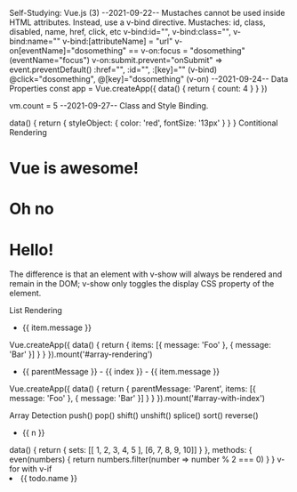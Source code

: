 Self-Studying:   Vue.js (3)
--2021-09-22--
Mustaches cannot be used inside HTML attributes. Instead, use a v-bind directive.
Mustaches: id, class, disabled, name, href, click, etc
v-bind:id="", v-bind:class="", v-bind:name=""
v-bind:[attributeName] = "url"
v-on[eventName]="dosomething"    ==    v-on:focus = "dosomething" (eventName="focus")
v-on:submit.prevent="onSubmit"    =>       event.preventDefault()
:href="", :id="", :[key]="" (v-bind)
@click="dosomething", @[key]="dosomething"  (v-on)
--2021-09-24--
Data Properties
const app = Vue.createApp({
  data() {
    return { count: 4 }
  }
})

vm.count = 5
--2021-09-27--
Class and Style Binding.
<div
  class="static"
  :class="{ active: isActive, 'text-danger': hasError }"
></div>
<div :class="[isActive ? activeClass : '', errorClass]"></div>

<div :style="styleObject"></div>
data() {
  return {
    styleObject: {
      color: 'red',
      fontSize: '13px'
    }
  }
}
Contitional Rendering
<h1 v-if="awesome">Vue is awesome!</h1>
<h1 v-else>Oh no</h1>

<h1 v-show="ok">Hello!</h1>
The difference is that an element with v-show will always be rendered and remain in the DOM; v-show only toggles the display CSS property of the element.

List Rendering
<ul id="array-rendering">
  <li v-for="item in items">
    {{ item.message }}
  </li>
</ul>
Vue.createApp({
  data() {
    return {
      items: [{ message: 'Foo' }, { message: 'Bar' }]
    }
  }
}).mount('#array-rendering')

<ul id="array-with-index">
  <li v-for="(item, index) in items">
    {{ parentMessage }} - {{ index }} - {{ item.message }}
  </li>
</ul>
Vue.createApp({
  data() {
    return {
      parentMessage: 'Parent',
      items: [{ message: 'Foo' }, { message: 'Bar' }]
    }
  }
}).mount('#array-with-index')

Array Detection
push()
pop()
shift()
unshift()
splice()
sort()
reverse()

<ul v-for="numbers in sets">
  <li v-for="n in even(numbers)" :key="n">{{ n }}</li>
</ul>
data() {
  return {
    sets: [[ 1, 2, 3, 4, 5 ], [6, 7, 8, 9, 10]]
  }
},
methods: {
  even(numbers) {
    return numbers.filter(number => number % 2 === 0)
  }
}
v-for with v-if
<li v-for="todo in todos" v-if="!todo.isComplete">
  {{ todo.name }}
</li>

<template v-for="todo in todos" :key="todo.name">
  <li v-if="!todo.isComplete">
    {{ todo.name }}
  </li>
</template>